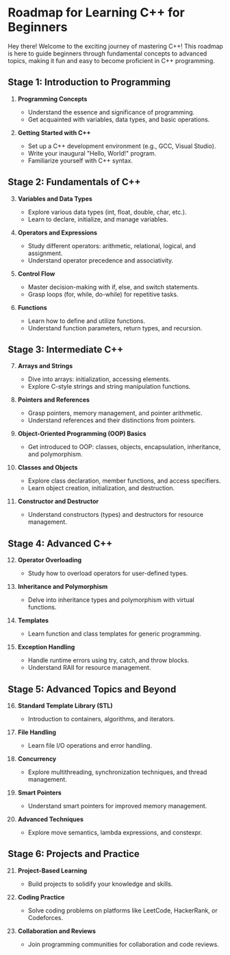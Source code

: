 # Roadmap for Learning C++ for Beginners

Hey there! Welcome to the exciting journey of mastering C++! This roadmap is here to guide beginners through fundamental concepts to advanced topics, making it fun and easy to become proficient in C++ programming.
## Stage 1: Introduction to Programming
1. **Programming Concepts**
   - Understand the essence and significance of programming.
   - Get acquainted with variables, data types, and basic operations.

2. **Getting Started with C++**
   - Set up a C++ development environment (e.g., GCC, Visual Studio).
   - Write your inaugural "Hello, World!" program.
   - Familiarize yourself with C++ syntax.

## Stage 2: Fundamentals of C++
3. **Variables and Data Types**
   - Explore various data types (int, float, double, char, etc.).
   - Learn to declare, initialize, and manage variables.

4. **Operators and Expressions**
   - Study different operators: arithmetic, relational, logical, and assignment.
   - Understand operator precedence and associativity.

5. **Control Flow**
   - Master decision-making with if, else, and switch statements.
   - Grasp loops (for, while, do-while) for repetitive tasks.

6. **Functions**
   - Learn how to define and utilize functions.
   - Understand function parameters, return types, and recursion.

## Stage 3: Intermediate C++
7. **Arrays and Strings**
   - Dive into arrays: initialization, accessing elements.
   - Explore C-style strings and string manipulation functions.

8. **Pointers and References**
   - Grasp pointers, memory management, and pointer arithmetic.
   - Understand references and their distinctions from pointers.

9. **Object-Oriented Programming (OOP) Basics**
   - Get introduced to OOP: classes, objects, encapsulation, inheritance, and polymorphism.

10. **Classes and Objects**
    - Explore class declaration, member functions, and access specifiers.
    - Learn object creation, initialization, and destruction.

11. **Constructor and Destructor**
    - Understand constructors (types) and destructors for resource management.

## Stage 4: Advanced C++
12. **Operator Overloading**
    - Study how to overload operators for user-defined types.

13. **Inheritance and Polymorphism**
    - Delve into inheritance types and polymorphism with virtual functions.

14. **Templates**
    - Learn function and class templates for generic programming.

15. **Exception Handling**
    - Handle runtime errors using try, catch, and throw blocks.
    - Understand RAII for resource management.

## Stage 5: Advanced Topics and Beyond
16. **Standard Template Library (STL)**
    - Introduction to containers, algorithms, and iterators.

17. **File Handling**
    - Learn file I/O operations and error handling.

18. **Concurrency**
    - Explore multithreading, synchronization techniques, and thread management.

19. **Smart Pointers**
    - Understand smart pointers for improved memory management.

20. **Advanced Techniques**
    - Explore move semantics, lambda expressions, and constexpr.

## Stage 6: Projects and Practice
21. **Project-Based Learning**
    - Build projects to solidify your knowledge and skills.

22. **Coding Practice**
    - Solve coding problems on platforms like LeetCode, HackerRank, or Codeforces.

23. **Collaboration and Reviews**
    - Join programming communities for collaboration and code reviews.
